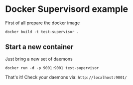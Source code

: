 # Docker Supervisord example

First of all prepare the docker image

```
docker build -t test-supervisor .
```



## Start a new container

Just bring a new set of daemons

```
docker run -d -p 9001:9001 test-supervisor
```

That's it! Check your daemons via: `http://localhost:9001/`

